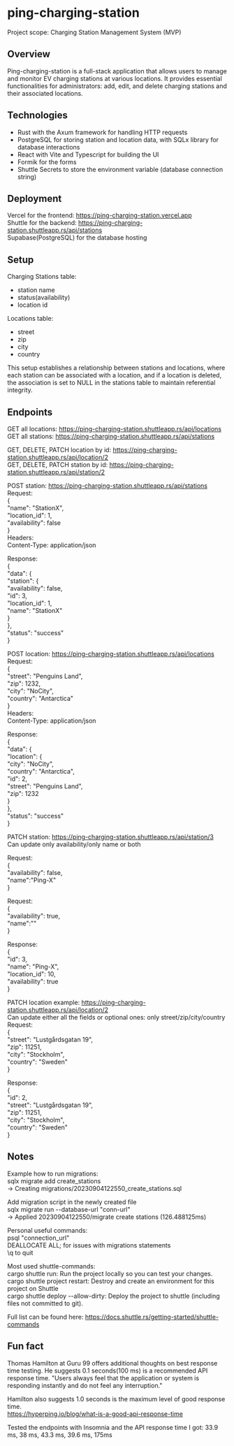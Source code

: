 # ping-charging-station

Project scope: Charging Station Management System (MVP)

## Overview

Ping-charging-station is a full-stack application that allows users to manage and monitor EV charging stations at various locations.
It provides essential functionalities for administrators: add, edit, and delete charging stations and their associated locations.

## Technologies

- Rust with the Axum framework for handling HTTP requests
- PostgreSQL for storing station and location data, with SQLx library for database interactions
- React with Vite and Typescript for building the UI
- Formik for the forms
- Shuttle Secrets to store the environment variable (database connection string)

## Deployment

Vercel for the frontend: <https://ping-charging-station.vercel.app>  
Shuttle for the backend: <https://ping-charging-station.shuttleapp.rs/api/stations>  
Supabase(PostgreSQL) for the database hosting  

## Setup

Charging Stations table:

- station name
- status(availability)
- location id

Locations table:

- street
- zip
- city
- country

This setup establishes a relationship between stations and locations, where each station can be associated with a location, and if a location is deleted, the association is set to NULL in the stations table to maintain referential integrity.

## Endpoints

GET all locations: <https://ping-charging-station.shuttleapp.rs/api/locations>  
GET all stations: <https://ping-charging-station.shuttleapp.rs/api/stations>  
  
GET, DELETE, PATCH location by id: <https://ping-charging-station.shuttleapp.rs/api/location/2>  
GET, DELETE, PATCH station by id: <https://ping-charging-station.shuttleapp.rs/api/station/2>  

POST station: <https://ping-charging-station.shuttleapp.rs/api/stations>  
Request:  
{  
 "name": "StationX",  
 "location_id": 1,  
 "availability": false  
}  
Headers:  
Content-Type: application/json  
  
Response:  
{  
 "data": {  
  "station": {  
   "availability": false,  
   "id": 3,  
   "location_id": 1,  
   "name": "StationX"  
  }  
 },  
 "status": "success"  
}  
  
POST location: <https://ping-charging-station.shuttleapp.rs/api/locations>  
Request:  
{  
  "street": "Penguins Land",  
  "zip": 1232,  
  "city": "NoCity",  
  "country": "Antarctica"  
}  
Headers:  
Content-Type: application/json  
  
Response:  
{  
 "data": {  
  "location": {  
   "city": "NoCity",  
   "country": "Antarctica",  
   "id": 2,  
   "street": "Penguins Land",  
   "zip": 1232  
  }  
 },  
 "status": "success"  
}  
  
PATCH station: <https://ping-charging-station.shuttleapp.rs/api/station/3>  
Can update only availability/only name or both  
  
Request:  
{  
    "availability": false,  
    "name":"Ping-X"  
}  
  
Request:  
{  
    "availability": true,  
    "name":""  
}  
  
Response:  
{  
    "id": 3,  
    "name": "Ping-X",  
    "location_id": 10,  
    "availability": true  
}  
  
PATCH location example: <https://ping-charging-station.shuttleapp.rs/api/location/2>  
Can update either all the fields or optional ones: only street/zip/city/country  
Request:  
{  
    "street": "Lustgårdsgatan 19",  
    "zip": 11251,  
    "city": "Stockholm",  
    "country": "Sweden"  
}  

Response:  
{  
    "id": 2,  
    "street": "Lustgårdsgatan 19",  
    "zip": 11251,  
    "city": "Stockholm",  
    "country": "Sweden"  
}  

## Notes

Example how to run migrations:  
sqlx migrate add create_stations  
-> Creating migrations/20230904122550_create_stations.sql  

Add migration script in the newly created file  
sqlx migrate run --database-url "conn-url"  
-> Applied 20230904122550/migrate create stations (126.488125ms)  

Personal useful commands:  
psql "connection_url"  
DEALLOCATE ALL; for issues with migrations statements  
\q to quit  

Most used shuttle-commands:  
cargo shuttle run: Run the project locally so you can test your changes.  
cargo shuttle project restart: Destroy and create an environment for this project on Shuttle  
cargo shuttle deploy --allow-dirty: Deploy the project to shuttle (including files not committed to git).  

Full list can be found here:  <https://docs.shuttle.rs/getting-started/shuttle-commands>  

## Fun fact

Thomas Hamilton at Guru 99 offers additional thoughts on best response time testing. He suggests 0.1 seconds(100 ms) is a recommended API response time. "Users always feel that the application or system is responding instantly and do not feel any interruption."  

Hamilton also suggests 1.0 seconds is the maximum level of good response time.  
<https://hyperping.io/blog/what-is-a-good-api-response-time>  

Tested the endpoints with Insomnia and the API response time I got: 33.9 ms, 38 ms, 43.3 ms, 39.6 ms, 175ms  
